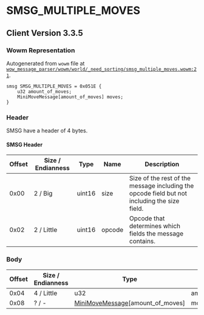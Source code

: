 # SMSG_MULTIPLE_MOVES

## Client Version 3.3.5

### Wowm Representation

Autogenerated from `wowm` file at [`wow_message_parser/wowm/world/_need_sorting/smsg_multiple_moves.wowm:21`](https://github.com/gtker/wow_messages/tree/main/wow_message_parser/wowm/world/_need_sorting/smsg_multiple_moves.wowm#L21).
```rust,ignore
smsg SMSG_MULTIPLE_MOVES = 0x051E {
    u32 amount_of_moves;
    MiniMoveMessage[amount_of_moves] moves;
}
```
### Header

SMSG have a header of 4 bytes.

#### SMSG Header

| Offset | Size / Endianness | Type   | Name   | Description |
| ------ | ----------------- | ------ | ------ | ----------- |
| 0x00   | 2 / Big           | uint16 | size   | Size of the rest of the message including the opcode field but not including the size field.|
| 0x02   | 2 / Little        | uint16 | opcode | Opcode that determines which fields the message contains.|

### Body

| Offset | Size / Endianness | Type | Name | Description | Comment |
| ------ | ----------------- | ---- | ---- | ----------- | ------- |
| 0x04 | 4 / Little | u32 | amount_of_moves |  |  |
| 0x08 | ? / - | [MiniMoveMessage](minimovemessage.md)[amount_of_moves] | moves |  |  |

